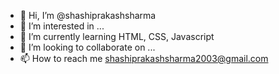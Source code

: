 - 👋 Hi, I’m @shashiprakashsharma
- 👀 I’m interested in ...
- 🌱 I’m currently learning HTML, CSS, Javascript
- 💞️ I’m looking to collaborate on ...
- 📫 How to reach me shashiprakashsharma2003@gmail.com

<!---
shashiprakashsharma/shashiprakashsharma is a ✨ special ✨ repository because its `README.md` (this file) appears on your GitHub profile.
You can click the Preview link to take a look at your changes.
--->
